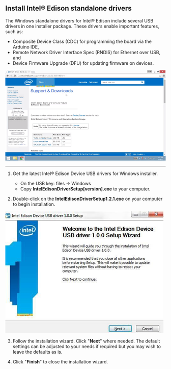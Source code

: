 ## Install Intel® Edison standalone drivers

The Windows standalone drivers for Intel® Edison include several USB drivers in one installer package. These drivers enable important features, such as:

* Composite Device Class (CDC) for programming the board via the Arduino IDE,
* Remote Network Driver Interface Spec (RNDIS) for Ethernet over USB, and
* Device Firmware Upgrade (DFU) for updating firmware on devices.

![Animated gif: installing Intel® Edison drivers](images/install_edison_drivers-animated.gif)

---

1. Get the latest Intel® Edison Device USB drivers for Windows installer.

    * On the USB key: files → Windows
    * Copy **IntelEdisonDriverSetup[version].exe** to your computer.

2. Double-click on the **IntelEdisonDriverSetup1.2.1.exe** on your computer to begin installation. 

  ![Intel® Edison USB drivers installer wizard](images/intel_edison_drivers-installer_wizard.jpg)

3. Follow the installation wizard. Click "**Next**" where needed. The default settings can be adjusted to your needs if required but you may wish to leave the defaults as is. 

4. Click "**Finish**" to close the installation wizard.
